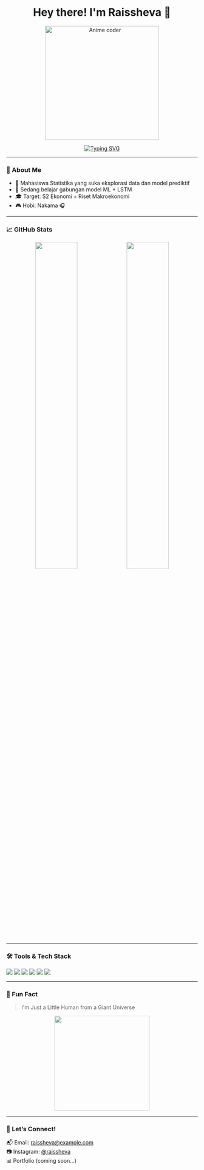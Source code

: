 <h1 align="center">Hey there! I'm Raissheva 👋</h1>

<p align="center">
  <img src="https://media.giphy.com/media/42C7eGLHbijtK/giphy.gif" width="300" alt="Anime coder">
</p>

<p align="center">
  <a href="https://github.com/Raissheva">
    <img src="https://readme-typing-svg.demolab.com?font=Fira+Code&size=22&pause=1000&center=true&vCenter=true&width=435&lines=Welcome+to+my+GitHub!;I'm+a+Statistics+Student;Data+Enthusiast" alt="Typing SVG" />
  </a>
</p>

---

### 🌸 About Me
- 🧠 Mahasiswa Statistika yang suka eksplorasi data dan model prediktif
- 🧪 Sedang belajar gabungan model ML + LSTM
- 🎓 Target: S2 Ekonomi + Riset Makroekonomi
- 🎮 Hobi: Nakama 🎧

---

### 📈 GitHub Stats

<p align="center">
  <img src="https://github-readme-stats.vercel.app/api?username=Raissheva&show_icons=true&theme=tokyonight&hide_border=true&border_radius=20" width="47%" />
  <img src="https://github-readme-streak-stats.herokuapp.com/?user=Raissheva&theme=tokyonight&hide_border=true&border_radius=20" width="47%" />
</p>

---

### 🛠️ Tools & Tech Stack

<p align="left">
  <img src="https://img.shields.io/badge/Python-3776AB?style=for-the-badge&logo=python&logoColor=white"/>
  <img src="https://img.shields.io/badge/Pandas-150458?style=for-the-badge&logo=pandas&logoColor=white"/>
  <img src="https://img.shields.io/badge/Numpy-013243?style=for-the-badge&logo=numpy&logoColor=white"/>
  <img src="https://img.shields.io/badge/Scikit--Learn-F7931E?style=for-the-badge&logo=scikit-learn&logoColor=white"/>
  <img src="https://img.shields.io/badge/Jupyter-F37626?style=for-the-badge&logo=jupyter&logoColor=white"/>
  <img src="https://img.shields.io/badge/VSCode-007ACC?style=for-the-badge&logo=visual-studio-code&logoColor=white"/>
</p>

---

### 💬 Fun Fact
> I'm Just a Little Human from a Giant Universe

<p align="center">
  <img src="https://media.giphy.com/media/11JTxkrmq4bGE0/giphy.gif" width="250" />
</p>

---

### 🔗 Let’s Connect!
📬 Email: raissheva@example.com  
📷 Instagram: [@raissheva](https://instagram.com/raissheva)  
📊 Portfolio (coming soon...)

